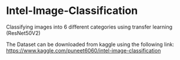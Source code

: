 # Intel-Image-Classification
Classifying images into 6 different categories using transfer learning (ResNet50V2)

The Dataset can be downloaded from kaggle using the following link:
https://www.kaggle.com/puneet6060/intel-image-classification
